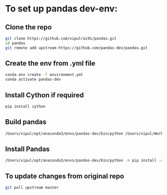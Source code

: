# To set up pandas dev-env:

## Clone the repo

```bash
git clone https://github.com/vipulrai91/pandas.git
cd pandas
git remote add upstream https://github.com/pandas-dev/pandas.git
```

## Create the env from .yml file

```bash
conda env create -f environment.yml
conda activate pandas-dev
```

## Install Cython if required

```bash
pip install cython
```

## Build pandas

```bash
/Users/vipul/opt/anaconda3/envs/pandas-dev/bin/python /Users/vipul/Work/Github/pandas/setup.py build_ext --inplace -j 4
```

## Install Pandas

```bash
/Users/vipul/opt/anaconda3/envs/pandas-dev/bin/python -m pip install -e . --no-build-isolation --no-use-pep517
```

## To update changes from original repo

```bash
git pull upstream master
```
